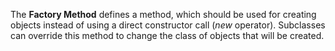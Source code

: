 The **Factory Method** defines a method, which should be used for creating objects instead of using a direct constructor call (_new_ operator). Subclasses can override this method to change the class of objects that will be created.